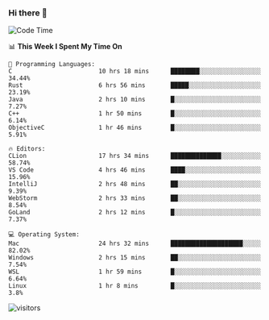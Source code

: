 ### Hi there 👋

<!--
**CrazyCollin/crazycollin** is a ✨ _special_ ✨ repository because its `README.md` (this file) appears on your GitHub profile.

Here are some ideas to get you started:

- 🔭 I’m currently working on ...
- 🌱 I’m currently learning ...
- 👯 I’m looking to collaborate on ...
- 🤔 I’m looking for help with ...
- 💬 Ask me about ...
- 📫 How to reach me: ...
- 😄 Pronouns: ...
- ⚡ Fun fact: ...
-->

<!--START_SECTION:waka-->
![Code Time](http://img.shields.io/badge/Code%20Time-184%20hrs%2045%20mins-blue)

📊 **This Week I Spent My Time On** 

```text
💬 Programming Languages: 
C                        10 hrs 18 mins      ████████░░░░░░░░░░░░░░░░░   34.44% 
Rust                     6 hrs 56 mins       █████░░░░░░░░░░░░░░░░░░░░   23.19% 
Java                     2 hrs 10 mins       █░░░░░░░░░░░░░░░░░░░░░░░░   7.27% 
C++                      1 hr 50 mins        █░░░░░░░░░░░░░░░░░░░░░░░░   6.14% 
ObjectiveC               1 hr 46 mins        █░░░░░░░░░░░░░░░░░░░░░░░░   5.91%

🔥 Editors: 
CLion                    17 hrs 34 mins      ██████████████░░░░░░░░░░░   58.74% 
VS Code                  4 hrs 46 mins       ████░░░░░░░░░░░░░░░░░░░░░   15.96% 
IntelliJ                 2 hrs 48 mins       ██░░░░░░░░░░░░░░░░░░░░░░░   9.39% 
WebStorm                 2 hrs 33 mins       ██░░░░░░░░░░░░░░░░░░░░░░░   8.54% 
GoLand                   2 hrs 12 mins       █░░░░░░░░░░░░░░░░░░░░░░░░   7.37%

💻 Operating System: 
Mac                      24 hrs 32 mins      ████████████████████░░░░░   82.02% 
Windows                  2 hrs 15 mins       ██░░░░░░░░░░░░░░░░░░░░░░░   7.54% 
WSL                      1 hr 59 mins        █░░░░░░░░░░░░░░░░░░░░░░░░   6.64% 
Linux                    1 hr 8 mins         █░░░░░░░░░░░░░░░░░░░░░░░░   3.8%

```


<!--END_SECTION:waka-->


![visitors](https://visitor-badge.glitch.me/badge?page_id=crazycollin.crazycollin&left_color=green&right_color=red)
